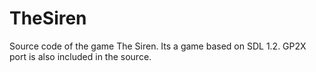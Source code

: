 # TheSiren
Source code of the game The Siren. Its a game based on SDL 1.2. GP2X port is also included in the source.
